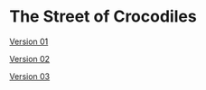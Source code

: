 # The Street of Crocodiles

[Version 01](https://jingles27.github.io/Crocodiles/Crocodiles1.html)

[Version 02](https://jingles27.github.io/Crocodiles/Crocodiles2.html)

[Version 03](https://jingles27.github.io/Crocodiles/Crocodiles3.html)
